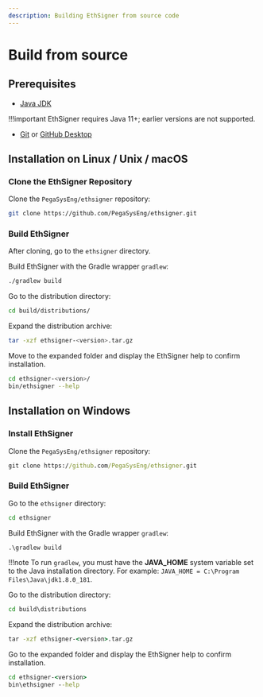 ```yaml
---
description: Building EthSigner from source code
---
```


# Build from source

## Prerequisites

* [Java JDK](http://www.oracle.com/technetwork/java/javase/downloads/index.html)

!!!important
    EthSigner requires Java 11+; earlier versions are not supported.

* [Git](https://git-scm.com/downloads) or [GitHub Desktop](https://desktop.github.com/)

## Installation on Linux / Unix / macOS

### Clone the EthSigner Repository

Clone the `PegaSysEng/ethsigner` repository:

```bash
git clone https://github.com/PegaSysEng/ethsigner.git
```

### Build EthSigner

After cloning, go to the `ethsigner` directory.

Build EthSigner with the Gradle wrapper `gradlew`:

```bash
./gradlew build
```

Go to the distribution directory:

```bash
cd build/distributions/
```

Expand the distribution archive:

```bash
tar -xzf ethsigner-<version>.tar.gz
```

Move to the expanded folder and display the EthSigner help to confirm installation.

````bash
cd ethsigner-<version>/
bin/ethsigner --help
````

## Installation on Windows

### Install EthSigner

Clone the `PegaSysEng/ethsigner` repository:

```bat
git clone https://github.com/PegaSysEng/ethsigner.git
```

### Build EthSigner

Go to the `ethsigner` directory:

```bat
cd ethsigner
```

Build EthSigner with the Gradle wrapper `gradlew`:

```bat
.\gradlew build
```

!!!note
    To run `gradlew`, you must have the **JAVA_HOME** system variable set to the Java installation directory.
    For example: `JAVA_HOME = C:\Program Files\Java\jdk1.8.0_181`.

Go to the distribution directory:

```bat
cd build\distributions
```

Expand the distribution archive:

```bat
tar -xzf ethsigner-<version>.tar.gz
```

Go to the expanded folder and display the EthSigner help to confirm installation.

```bat
cd ethsigner-<version>
bin\ethsigner --help
```
